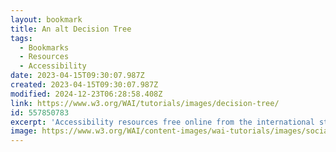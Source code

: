 ```yaml
---
layout: bookmark
title: An alt Decision Tree
tags:
  - Bookmarks
  - Resources
  - Accessibility
date: 2023-04-15T09:30:07.987Z
created: 2023-04-15T09:30:07.987Z
modified: 2024-12-23T06:28:58.408Z
link: https://www.w3.org/WAI/tutorials/images/decision-tree/
id: 557850783
excerpt: 'Accessibility resources free online from the international standards organization: W3C Web Accessibility Initiative (WAI).'
image: https://www.w3.org/WAI/content-images/wai-tutorials/images/social.png
---
```


